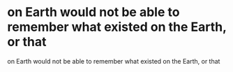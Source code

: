 # on Earth would not be able to remember what existed on the Earth, or that

on Earth would not be able to remember what existed on the Earth, or that